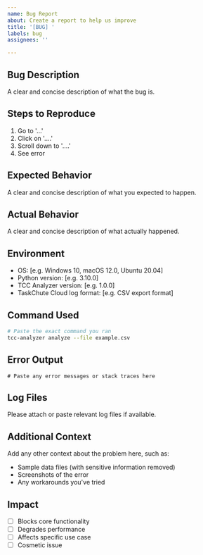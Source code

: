 ```yaml
---
name: Bug Report
about: Create a report to help us improve
title: '[BUG] '
labels: bug
assignees: ''

---
```


## Bug Description

A clear and concise description of what the bug is.

## Steps to Reproduce

1. Go to '...'
2. Click on '....'
3. Scroll down to '....'
4. See error

## Expected Behavior

A clear and concise description of what you expected to happen.

## Actual Behavior

A clear and concise description of what actually happened.

## Environment

- OS: [e.g. Windows 10, macOS 12.0, Ubuntu 20.04]
- Python version: [e.g. 3.10.0]
- TCC Analyzer version: [e.g. 1.0.0]
- TaskChute Cloud log format: [e.g. CSV export format]

## Command Used

```bash
# Paste the exact command you ran
tcc-analyzer analyze --file example.csv
```

## Error Output

```
# Paste any error messages or stack traces here
```

## Log Files

Please attach or paste relevant log files if available.

## Additional Context

Add any other context about the problem here, such as:
- Sample data files (with sensitive information removed)
- Screenshots of the error
- Any workarounds you've tried

## Impact

- [ ] Blocks core functionality
- [ ] Degrades performance
- [ ] Affects specific use case
- [ ] Cosmetic issue
